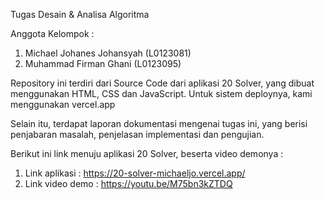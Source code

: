 Tugas Desain & Analisa Algoritma

Anggota Kelompok :
1. Michael Johanes Johansyah   (L0123081)
2. Muhammad Firman Ghani       (L0123095)

Repository ini terdiri dari Source Code dari aplikasi 20 Solver, yang dibuat menggunakan HTML, CSS dan JavaScript.
Untuk sistem deploynya, kami menggunakan vercel.app

Selain itu, terdapat laporan dokumentasi mengenai tugas ini, yang berisi penjabaran masalah, penjelasan implementasi dan pengujian.

Berikut ini link menuju aplikasi 20 Solver, beserta video demonya :
1. Link aplikasi   : https://20-solver-michaeljo.vercel.app/
2. Link video demo : https://youtu.be/M75bn3kZTDQ
